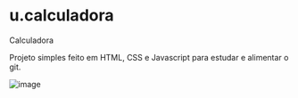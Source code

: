 # u.calculadora
Calculadora

Projeto simples feito em HTML, CSS e Javascript para estudar e alimentar o git.

![image](https://github.com/brunohlima/u.calculadora/assets/126844317/5027373c-e46e-478f-89de-9870a4d72bbb)
